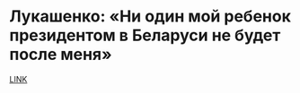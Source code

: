 # Лукашенко: «Ни один мой ребенок президентом в Беларуси не будет после меня»



[LINK](https://varlamov.ru/4198902.html)